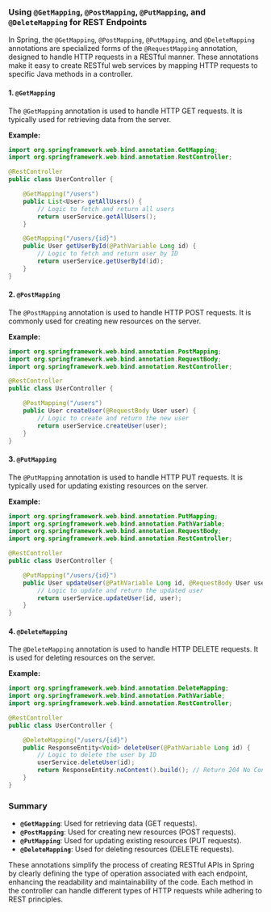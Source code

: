 ### Using `@GetMapping`, `@PostMapping`, `@PutMapping`, and `@DeleteMapping` for REST Endpoints

In Spring, the `@GetMapping`, `@PostMapping`, `@PutMapping`, and `@DeleteMapping` annotations are specialized forms of the `@RequestMapping` annotation, designed to handle HTTP requests in a RESTful manner. These annotations make it easy to create RESTful web services by mapping HTTP requests to specific Java methods in a controller.

#### 1. `@GetMapping`

The `@GetMapping` annotation is used to handle HTTP GET requests. It is typically used for retrieving data from the server.

**Example:**

```java
import org.springframework.web.bind.annotation.GetMapping;
import org.springframework.web.bind.annotation.RestController;

@RestController
public class UserController {

    @GetMapping("/users")
    public List<User> getAllUsers() {
        // Logic to fetch and return all users
        return userService.getAllUsers();
    }

    @GetMapping("/users/{id}")
    public User getUserById(@PathVariable Long id) {
        // Logic to fetch and return user by ID
        return userService.getUserById(id);
    }
}
```

#### 2. `@PostMapping`

The `@PostMapping` annotation is used to handle HTTP POST requests. It is commonly used for creating new resources on the server.

**Example:**

```java
import org.springframework.web.bind.annotation.PostMapping;
import org.springframework.web.bind.annotation.RequestBody;
import org.springframework.web.bind.annotation.RestController;

@RestController
public class UserController {

    @PostMapping("/users")
    public User createUser(@RequestBody User user) {
        // Logic to create and return the new user
        return userService.createUser(user);
    }
}
```

#### 3. `@PutMapping`

The `@PutMapping` annotation is used to handle HTTP PUT requests. It is typically used for updating existing resources on the server.

**Example:**

```java
import org.springframework.web.bind.annotation.PutMapping;
import org.springframework.web.bind.annotation.PathVariable;
import org.springframework.web.bind.annotation.RequestBody;
import org.springframework.web.bind.annotation.RestController;

@RestController
public class UserController {

    @PutMapping("/users/{id}")
    public User updateUser(@PathVariable Long id, @RequestBody User user) {
        // Logic to update and return the updated user
        return userService.updateUser(id, user);
    }
}
```

#### 4. `@DeleteMapping`

The `@DeleteMapping` annotation is used to handle HTTP DELETE requests. It is used for deleting resources on the server.

**Example:**

```java
import org.springframework.web.bind.annotation.DeleteMapping;
import org.springframework.web.bind.annotation.PathVariable;
import org.springframework.web.bind.annotation.RestController;

@RestController
public class UserController {

    @DeleteMapping("/users/{id}")
    public ResponseEntity<Void> deleteUser(@PathVariable Long id) {
        // Logic to delete the user by ID
        userService.deleteUser(id);
        return ResponseEntity.noContent().build(); // Return 204 No Content
    }
}
```

### Summary

- **`@GetMapping`**: Used for retrieving data (GET requests).
- **`@PostMapping`**: Used for creating new resources (POST requests).
- **`@PutMapping`**: Used for updating existing resources (PUT requests).
- **`@DeleteMapping`**: Used for deleting resources (DELETE requests).

These annotations simplify the process of creating RESTful APIs in Spring by clearly defining the type of operation associated with each endpoint, enhancing the readability and maintainability of the code. Each method in the controller can handle different types of HTTP requests while adhering to REST principles.